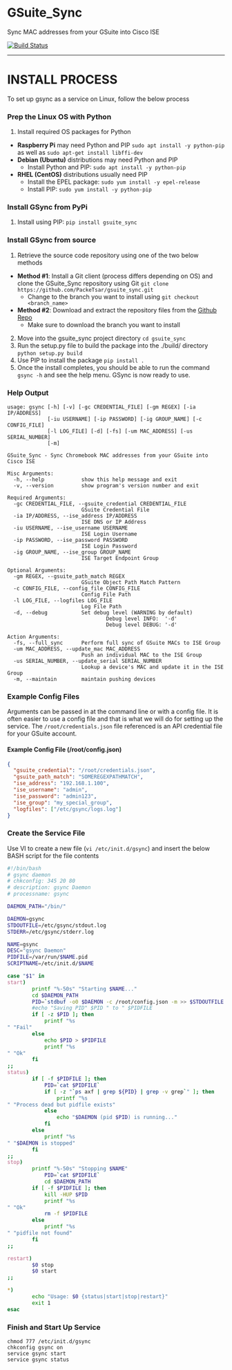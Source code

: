 # GSuite_Sync
Sync MAC addresses from your GSuite into Cisco ISE

[![Build Status](https://travis-ci.org/PackeTsar/gsuite_sync.svg?branch=master)](https://travis-ci.org/PackeTsar/gsuite_sync)




-----------------------------------------
#   INSTALL PROCESS   ###
To set up gsync as a service on Linux, follow the below process


### Prep the Linux OS with Python
1. Install required OS packages for Python
  - **Raspberry Pi** may need Python and PIP `sudo apt install -y python-pip` as well as `sudo apt-get install libffi-dev`
  - **Debian (Ubuntu)** distributions may need Python and PIP
    - Install Python and PIP: `sudo apt install -y python-pip`
  - **RHEL (CentOS)** distributions usually need PIP
    - Install the EPEL package: `sudo yum install -y epel-release`
    - Install PIP: `sudo yum install -y python-pip`


### Install GSync from PyPi
1. Install using PIP: `pip install gsuite_sync`


### Install GSync from source
1. Retrieve the source code repository using one of the two below methods
  - **Method #1**: Install a Git client (process differs depending on OS) and clone the GSuite_Sync repository using Git `git clone https://github.com/PackeTsar/gsuite_sync.git`
    - Change to the branch you want to install using `git checkout <branch_name>`
  - **Method #2**: Download and extract the repository files from the [Github Repo](https://github.com/PackeTsar/gsuite_sync)
    - Make sure to download the branch you want to install
2. Move into the gsuite_sync project directory `cd gsuite_sync`
3. Run the setup.py file to build the package into the ./build/ directory `python setup.py build`
4. Use PIP to install the package `pip install .`
5. Once the install completes, you should be able to run the command `gsync -h` and see the help menu. GSync is now ready to use.


### Help Output
```
usage: gsync [-h] [-v] [-gc CREDENTIAL_FILE] [-gm REGEX] [-ia IP/ADDRESS]
             [-iu USERNAME] [-ip PASSWORD] [-ig GROUP_NAME] [-c CONFIG_FILE]
             [-l LOG_FILE] [-d] [-fs] [-um MAC_ADDRESS] [-us SERIAL_NUMBER]
             [-m]

GSuite_Sync - Sync Chromebook MAC addresses from your GSuite into Cisco ISE

Misc Arguments:
  -h, --help            show this help message and exit
  -v, --version         show program's version number and exit

Required Arguments:
  -gc CREDENTIAL_FILE, --gsuite_credential CREDENTIAL_FILE
                        GSuite Credential File
  -ia IP/ADDRESS, --ise_address IP/ADDRESS
                        ISE DNS or IP Address
  -iu USERNAME, --ise_username USERNAME
                        ISE Login Username
  -ip PASSWORD, --ise_password PASSWORD
                        ISE Login Password
  -ig GROUP_NAME, --ise_group GROUP_NAME
                        ISE Target Endpoint Group

Optional Arguments:
  -gm REGEX, --gsuite_path_match REGEX
                        GSuite Object Path Match Pattern
  -c CONFIG_FILE, --config_file CONFIG_FILE
                        Config File Path
  -l LOG_FILE, --logfiles LOG_FILE
                        Log File Path
  -d, --debug           Set debug level (WARNING by default)
                                Debug level INFO:  '-d'
                                Debug level DEBUG: '-d'

Action Arguments:
  -fs, --full_sync      Perform full sync of GSuite MACs to ISE Group
  -um MAC_ADDRESS, --update_mac MAC_ADDRESS
                        Push an individual MAC to the ISE Group
  -us SERIAL_NUMBER, --update_serial SERIAL_NUMBER
                        Lookup a device's MAC and update it in the ISE Group
  -m, --maintain        maintain pushing devices
```

### Example Config Files
Arguments can be passed in at the command line or with a config file. It is often easier to use a config file and that is what we will do for setting up the service. The `/root/credentials.json` file referenced is an API credential file for your GSuite account.

#### Example Config File (/root/config.json)
```json
{
  "gsuite_credential": "/root/credentials.json",
  "gsuite_path_match": "SOMEREGEXPATHMATCH",
  "ise_address": "192.168.1.100",
  "ise_username": "admin",
  "ise_password": "admin123",
  "ise_group": "my_special_group",
  "logfiles": ["/etc/gsync/logs.log"]
}
```

### Create the Service File

Use VI to create a new file (`vi /etc/init.d/gsync`) and insert the below BASH script for the file contents

```sh
#!/bin/bash
# gsync daemon
# chkconfig: 345 20 80
# description: gsync Daemon
# processname: gsync

DAEMON_PATH="/bin/"

DAEMON=gsync
STDOUTFILE=/etc/gsync/stdout.log
STDERR=/etc/gsync/stderr.log

NAME=gsync
DESC="gsync Daemon"
PIDFILE=/var/run/$NAME.pid
SCRIPTNAME=/etc/init.d/$NAME

case "$1" in
start)
        printf "%-50s" "Starting $NAME..."
        cd $DAEMON_PATH
        PID=`stdbuf -o0 $DAEMON -c /root/config.json -m >> $STDOUTFILE 2>>$STDERR & echo $!`
        #echo "Saving PID" $PID " to " $PIDFILE
        if [ -z $PID ]; then
            printf "%s
" "Fail"
        else
            echo $PID > $PIDFILE
            printf "%s
" "Ok"
        fi
;;
status)
        if [ -f $PIDFILE ]; then
            PID=`cat $PIDFILE`
            if [ -z "`ps axf | grep ${PID} | grep -v grep`" ]; then
                printf "%s
" "Process dead but pidfile exists"
            else
                echo "$DAEMON (pid $PID) is running..."
            fi
        else
            printf "%s
" "$DAEMON is stopped"
        fi
;;
stop)
        printf "%-50s" "Stopping $NAME"
            PID=`cat $PIDFILE`
            cd $DAEMON_PATH
        if [ -f $PIDFILE ]; then
            kill -HUP $PID
            printf "%s
" "Ok"
            rm -f $PIDFILE
        else
            printf "%s
" "pidfile not found"
        fi
;;

restart)
        $0 stop
        $0 start
;;

*)
        echo "Usage: $0 {status|start|stop|restart}"
        exit 1
esac

```



### Finish and Start Up Service
```
chmod 777 /etc/init.d/gsync
chkconfig gsync on
service gsync start
service gsync status
```
